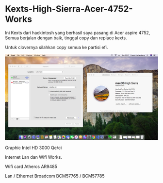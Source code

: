 # Kexts-High-Sierra-Acer-4752-Works

Ini Kexts dari hackintosh yang berhasil saya pasang di Acer aspire 4752,
Semua berjalan dengan baik, tinggal copy dan replace kexts.

Untuk clovernya silahkan copy semua ke partisi efi.

<img src="https://github.com/praptoherlambang/Kexts-High-Sierra-Acer-4752-Works/blob/main/images/desktop.jpeg?raw=true"/>

Graphic Intel HD 3000 Qe/ci

Internet Lan dan Wifi Works.

Wifi card Atheros AR9485

Lan / Ethernet Broadcom BCM57765 / BCM57785

